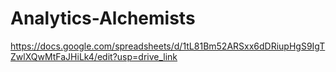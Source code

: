 # Analytics-Alchemists
https://docs.google.com/spreadsheets/d/1tL81Bm52ARSxx6dDRiupHgS9IgTZwlXQwMtFaJHiLk4/edit?usp=drive_link